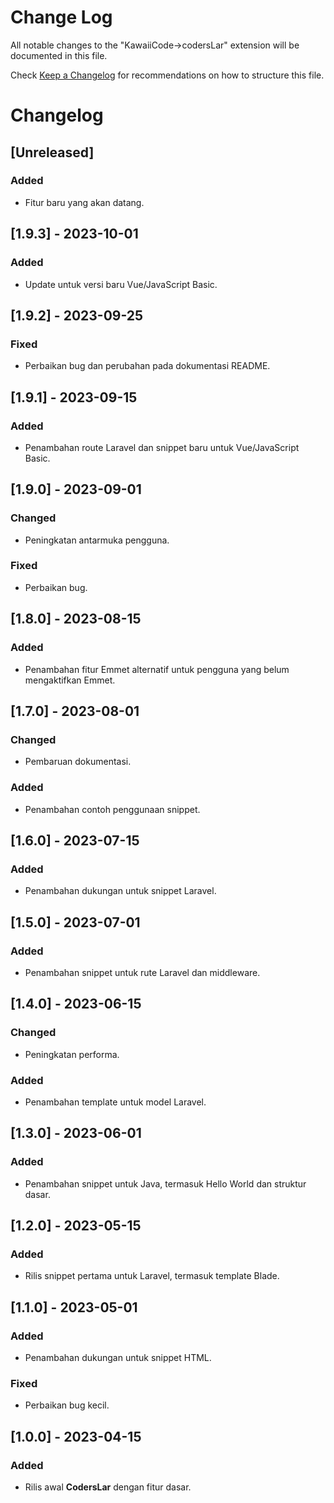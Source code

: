 # Change Log

All notable changes to the "KawaiiCode->codersLar" extension will be documented in this file.

Check [Keep a Changelog](http://keepachangelog.com/) for recommendations on how to structure this file.

# Changelog

## [Unreleased]

### Added

- Fitur baru yang akan datang.

## [1.9.3] - 2023-10-01

### Added

- Update untuk versi baru Vue/JavaScript Basic.

## [1.9.2] - 2023-09-25

### Fixed

- Perbaikan bug dan perubahan pada dokumentasi README.

## [1.9.1] - 2023-09-15

### Added

- Penambahan route Laravel dan snippet baru untuk Vue/JavaScript Basic.

## [1.9.0] - 2023-09-01

### Changed

- Peningkatan antarmuka pengguna.

### Fixed

- Perbaikan bug.

## [1.8.0] - 2023-08-15

### Added

- Penambahan fitur Emmet alternatif untuk pengguna yang belum mengaktifkan Emmet.

## [1.7.0] - 2023-08-01

### Changed

- Pembaruan dokumentasi.

### Added

- Penambahan contoh penggunaan snippet.

## [1.6.0] - 2023-07-15

### Added

- Penambahan dukungan untuk snippet Laravel.

## [1.5.0] - 2023-07-01

### Added

- Penambahan snippet untuk rute Laravel dan middleware.

## [1.4.0] - 2023-06-15

### Changed

- Peningkatan performa.

### Added

- Penambahan template untuk model Laravel.

## [1.3.0] - 2023-06-01

### Added

- Penambahan snippet untuk Java, termasuk Hello World dan struktur dasar.

## [1.2.0] - 2023-05-15

### Added

- Rilis snippet pertama untuk Laravel, termasuk template Blade.

## [1.1.0] - 2023-05-01

### Added

- Penambahan dukungan untuk snippet HTML.

### Fixed

- Perbaikan bug kecil.

## [1.0.0] - 2023-04-15

### Added

- Rilis awal **CodersLar** dengan fitur dasar.